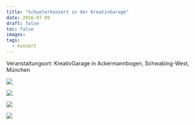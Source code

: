 ```yaml
---
title: "Schuelerkonzert in der KreativGarage"
date: 2016-07-09
draft: false
toc: false
images:
tags: 
  - konzert
---
```


Veranstaltungsort: KreativGarage in Ackermannbogen, Schwabing-West, München

![](/images/20160709-konzert-kreativgarage.png)

![](/images/201607-kreativgarage/DSCF7150.jpg)

![](/images/201607-kreativgarage/DSCF7163.jpg)

![](/images/201607-kreativgarage/DSCF7196.jpg)

